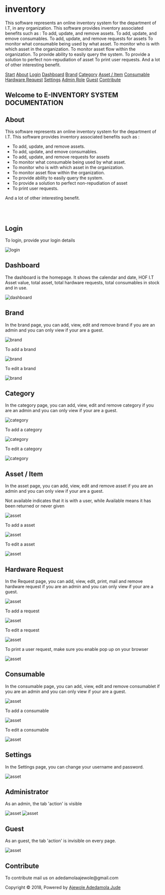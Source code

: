 # inventory
This software represents an online inventory system for the department of I.T, in any organization. This software provides inventory associated benefits such as :  To add, update, and remove assets. To add, update, and emove consumables. To add, update, and remove requests for assets To monitor what consumable being used by what asset. To monitor who is with which asset in the organization. To monitor asset flow within the organization. To provide ability to easily query the system. To provide a solution to perfect non-repudiation of asset To print user requests. And a lot of other interesting benefit.
<!DOCTYPE html>
<html>
<head>
<meta name="viewport" content="width=device-width, initial-scale=1">

</head>
<body>

<div class="sidenav">
  <a href="#start">Start</a>
  <a href="#about">About</a>
  <a href="#login">Login</a>
  <a href="#dash">Dashboard</a>
  <a href="#brand">Brand</a>
  <a href="#category">Category</a>
  <a href="#asset">Asset / Item</a>
  <a href="#con">Consumable</a>
  <a href="#request">Hardware Request</a>
  <a href="#settings">Settings</a>
  <a href="#admin">Admin Role</a>
  <a href="#guest">Guest</a>
  <a href="#contri">Contribute</a>
</div>

<div class="main">
  <h2 >Welcome to  E-INVENTORY SYSTEM DOCUMENTATION</h2>
  <h2  id="about">About</h2>
  <p>This software represents an online inventory system for the department of I.T. This software provides inventory associated benefits such as : </p>
  <ul>
    <li>
      To add, update, and remove assets.
    </li>
    <li>
      To add, update, and emove consumables.
    </li>
    <li>
      To add, update, and remove requests for assets
    </li>
    <li>
      To monitor what consumable being used by what asset. 
    </li>
    <li>
      To monitor who is with which asset in the organization. 
    </li>
    <li>
      To monitor asset flow within the organization. 
    </li>
    <li>
      To provide ability to easily query the system. 
    </li>
    <li>
      To provide a solution to perfect non-repudiation of asset 
    </li>
    <li>
      To print user requests. 
    </li>




  </ul>
  <p>And a lot of other interesting benefit.</p><br><br>
  <h2  id="login" >Login</h2>
  <p> To login, provide  your login details</p>
 <img src = "./assests/images/doc/Login.png" class = "doc" alt ="login"/>

<h2  id="dash" >Dashboard</h2>
  <p >The dashboard is the homepage. It shows the calendar and date, HOF I.T Asset value, total asset, total hardware requests, total consumables in stock and in use.</p>
   <img src = "./assests/images/doc/dashboard.png" class="doc" alt ="dashboard"/>

<h2  id="brand" >Brand</h2>
   <p >In the brand page, you can add, view, edit and remove brand if you are an admin and you can only view if your are a guest.</p>
  <img src = "./assests/images/doc/brand.png" class="doc" alt ="brand"/>
  <br>
  <p >To add a brand</p>
  <img src = "./assests/images/doc/addBrand.png" class="doc" alt ="brand"/>
  <br>
  <p >To edit a brand</p>
  <img src = "./assests/images/doc/editBrand.png" class="doc" alt ="brand"/>


<h2  id="category" >Category</h2>
   <p >In the category page, you can add, view, edit and remove category if you are an admin and you can only view if your are a guest.</p>
  <img src = "./assests/images/doc/cat.png" class="doc" alt ="category"/>
  <br>
  <p >To add a category</p>
  <img src = "./assests/images/doc/addCat.png" class="doc" alt ="category"/>
  <br>
  <p >To edit a category</p>
  <img src = "./assests/images/doc/editCat.png" class="doc" alt ="category"/>

  <h2  id="asset" >Asset / Item</h2>
   <p >In the asset page, you can add, view, edit and remove asset if you are an admin and you can only view if your are a guest.</p>
   <p>Not available indicates that it is with a user, while Available means it has been returned or never given</p>
  <img src = "./assests/images/doc/product.png" class="doc" alt ="asset"/>
  <br>
  <p >To add a asset</p>
  <img src = "./assests/images/doc/addItem.png" class="doc" alt ="asset"/>
  <br>
  <p >To edit a asset</p>
  <img src = "./assests/images/doc/editAsset.png" class="doc" alt ="asset"/>

   <h2  id="request" >Hardware Request</h2>
   <p >In the Request page, you can add, view, edit, print, mail and remove hardware request if you are an admin and you can only view if your are a guest.</p>
  <img src = "./assests/images/doc/req.png" class="doc" alt ="asset"/>
  <br>
  <p >To add a request</p>
  <img src = "./assests/images/doc/addreq.png" class="doc" alt ="asset"/>
  <br>
  <p >To edit a request</p>
  <img src = "./assests/images/doc/editreq.png" class="doc" alt ="asset"/>
<p >To print a user request, make sure you enable pop up on your browser</p>
  <img src = "./assests/images/doc/print.png" class="doc" alt ="asset"/>

  <h2  id="con" >Consumable</h2>
   <p >In the consumable page, you can add, view, edit and remove consumablet if you are an admin and you can only view if your are a guest.</p>
  <img src = "./assests/images/doc/consumables.png" class="doc" alt ="asset"/>
  <br>
  <p >To add a consumable</p>
  <img src = "./assests/images/doc/addcon.png" class="doc" alt ="asset"/>
  <br>
  <p >To edit a consumable</p>
  <img src = "./assests/images/doc/editcon.png" class="doc" alt ="asset"/>

  <h2  id="settings" >Settings</h2>
   <p >In the Settings page, you can change your username and password.</p>
  <img src = "./assests/images/doc/settings.png" class="doc" alt ="asset"/>
  

  <h2  id="admin" >Administrator</h2>
   <p >As an admin, the tab 'action' is visible</p>
  <img src = "./assests/images/doc/action1.png"  alt ="asset"/>
  <img src = "./assests/images/doc/action2.png"  alt ="asset"/>
  <br>

  <h2  id="guest" >Guest</h2>
   <p >As an guest, the tab 'action' is invisible on every page.</p>
  <img src = "./assests/images/doc/guest.png" class = "doc" alt ="asset"/>
  <br>
  <h2  id="contri" >Contribute</h2>
   <p>To contribute mail us on adedamolaajewole@gmail.com</p>
 
  <footer class='footer'>
      <div class='footerContent'>
        <p>Copyright &copy; 2018, Powered by <a href ="https://www.linkedin.com/in/jude-ajewole-40002a140/">Ajewole Adedamola Jude  </a><p>   </div>
    </footer></div>
     
</body>
</html> 
